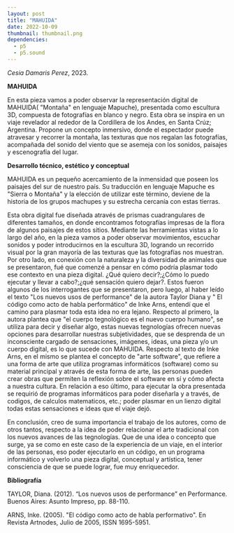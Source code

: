 ```yaml
---
layout: post
title: "MAHUIDA"
date: 2022-10-09
thumbnail: thumbnail.png
dependencies:
  - p5
  - p5.sound
---
```


<div id="div-sketch">
  <script type="text/javascript" src="sketch.js"></script>
</div>

_Cesia Damaris Perez_, 2023.

**MAHUIDA**

En esta pieza vamos a poder observar la representación digital de MAHUIDA( "Montaña" en lenguaje Mapuche), presentada como escultura 3D, compuesta de fotografías en blanco y negro. Esta obra se inspira en un viaje revelador al rededor de la Cordillera de los Andes, en Santa Crúz; Argentina. Propone un concepto inmersivo, donde el espectador puede atravesar y recorrer la montaña, las texturas que nos regalan las fotografías, acompañada del sonido del viento que se asemeja con los sonidos, paisajes y escenografía del lugar. 

**Desarrollo técnico, estético y conceptual**

MAHUIDA es un pequeño acercamiento de la inmensidad que poseen los paisajes del sur de nuestro país. Su traducción en lenguaje Mapuche es "Sierra o Montaña" y la elección de utilizar este término, deviene de la historia de los grupos machupes y su estrecha cercanía con estas tierras. 

Esta obra digital fue diseñada através de prismas cuadrangulares de diferentes tamaños, en donde encontramos fotografías impresas de la flora de algunos paisajes  de estos sitios. Mediante las herramientas vistas a lo largo del año, en la pieza vamos a poder observar movimientos, escuchar sonidos y poder introducirnos en la escultura 3D, logrando un recorrido visual por la gran mayoría de las texturas que las fotografías nos muestran.
Por otro lado, en conexión con la naturaleza y la diversidad de animales que se presentaron, fué que comenzé a pensar en cómo podría plasmar todo ese contexto en una pieza digital. ¿Qué quiero decir?;¿Cómo lo puedo ejecutar y llevar a cabo?;¿qué sensación quiero dejar?. Estos fueron algunos de los interrogantes que se presentaron, pero luego, al haber leído el texto "Los nuevos usos de performance" de la autora Taylor Diana y " El código como acto de habla performático" de Inke Arns, entendí que el camino para plasmar toda esta idea no era lejano. Respecto al primero, la autora plantea que "el cuerpo tegnológico es el nuevo cuerpo humano", se utiliza para decir y diseñar algo, estas nuevas tegnologías ofrecen nuevas opciones para desarrollar nuestras subjetividades, que se desprenda de un inconsciente cargado de sensaciones, imágenes, ideas, una pieza y/o un cuerpo digital, es lo que sucede con MAHUIDA. Respecto al texto de Inke Arns, en el mismo se plantea el concepto de "arte software", que refiere a una forma de arte que utiliza programas informáticos (software) como su material principal y através de esta forma de arte, las personas pueden crear obras que permiten la reflexión sobre el software en sí y cómo afecta a nuestra cultura. En relación a eso último, para ejecutar la obra presentada se requirió de programas informáticos para poder diseñarla y a través, de codigos, de calculos matematicos, etc.; poder plasmar en un lienzo digital todas estas sensaciones e ideas que el viaje dejó.

En conclusión, creo de suma importancia el trabajo de los autores, como de otros tantos, respecto a la idea de poder relacionar el arte tradicional con los nuevos avances de las tegnologías. Que de una idea o concepto que surge, ya se como en este caso de la experiencia de un viaje, en el interior de las personas, eso poder ejecutarlo en un código, en un programa informático y volverlo una pieza digital, conceptual y artística, tener consciencia de que se puede lograr, fue muy enriquecedor. 



**Bibliografía**

TAYLOR, Diana. (2012). “Los nuevos usos de performance” en Performance.
Buenos Aires: Asunto Impreso, pp. 88-110.

ARNS, Inke. (2005). "El código como acto de habla performativo". En Revista Artnodes, Julio de 2005, ISSN 1695-5951.